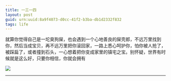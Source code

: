 ```yaml
---
title: 一三一四
layout: post
guid: urn:uuid:8a9f4073-d0cc-41f2-b3ba-db1d2332f832
tags: life
---
```


就算你觉得自己是一坨臭狗屎，也会遇到一个心地善良的屎壳郎，不远万里找到你，然后当成宝贝，再不远万里把你滚回家，一路上悉心呵护你，怕你被人抢了，被踩扁了，或者撞到石头，一心想着把你变成家里的镇宅之宝。别怀疑，世界有时候就是这么好，只要你相信，你就会拥有

![](/media/files/2013/12/bea.jpg)

---



